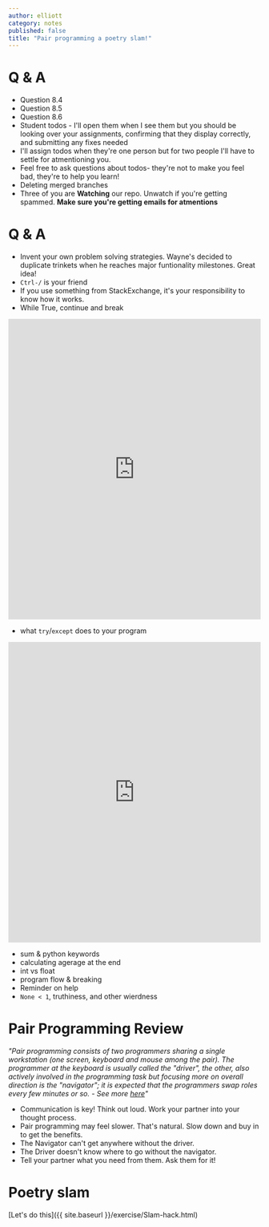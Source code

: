 ```yaml
---
author: elliott
category: notes
published: false
title: "Pair programming a poetry slam!"
---
```


# Q & A

* Question 8.4
* Question 8.5
* Question 8.6
* Student todos - I'll open them when I see them but you should be looking over your assignments, confirming that they display correctly, and submitting any fixes needed
* I'll assign todos when they're one person but for two people I'll have to settle for atmentioning you.
* Feel free to ask questions about todos- they're not to make you feel bad, they're to help you learn!
* Deleting merged branches
* Three of you are **Watching** our repo.  Unwatch if you're getting spammed.  **Make sure you're getting emails for atmentions**

# Q & A

* Invent your own problem solving strategies.  Wayne's decided to duplicate trinkets when he reaches major
funtionality milestones.  Great idea!
* `Ctrl-/` is your friend
* If you use something from StackExchange, it's your responsibility to know how it works.
* While True, continue and break
 
<iframe src="https://trinket.io/embed/python/44b5d714de" width="100%" height="600" frameborder="0" marginwidth="0" marginheight="0" allowfullscreen></iframe>

* what `try`/`except` does to your program

<iframe src="https://trinket.io/embed/python/4b205b50d7" width="100%" height="600" frameborder="0" marginwidth="0" marginheight="0" allowfullscreen></iframe>

* sum & python keywords
* calculating agerage at the end
* int vs float
* program flow & breaking
* Reminder on help
* `None < 1`, truthiness, and other wierdness

# Pair Programming Review

*"Pair programming consists of two programmers sharing a single workstation (one screen, keyboard and mouse among the pair). The programmer at the keyboard is usually called the "driver", the other, also actively involved in the programming task but focusing more on overall direction is the "navigator"; it is expected that the programmers swap roles every few minutes or so. - See more [here](http://guide.agilealliance.org/guide/pairing.html)"*

* Communication is key!  Think out loud.  Work your partner into your thought process.
* Pair programming may feel slower.  That's natural.  Slow down and buy in to get the benefits.
* The Navigator can't get anywhere without the driver.  
* The Driver doesn't know where to go without the navigator.
* Tell your partner what you need from them.  Ask them for it!

# Poetry slam

[Let's do this]({{ site.baseurl }}/exercise/Slam-hack.html)